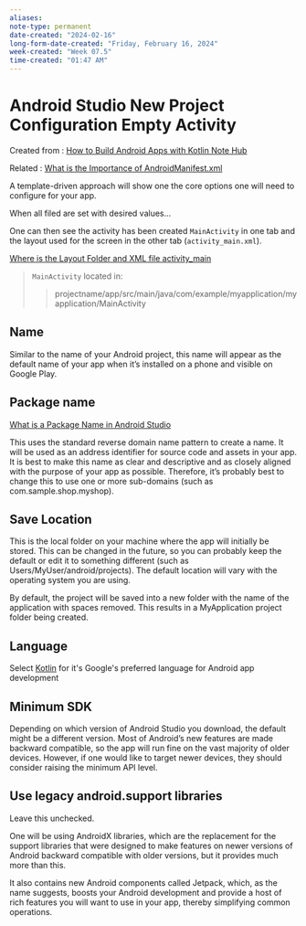 ```yaml
---
aliases:
note-type: permanent
date-created: "2024-02-16"
long-form-date-created: "Friday, February 16, 2024"
week-created: "Week 07.5"
time-created: "01:47 AM"
---
```


# Android Studio New Project Configuration Empty Activity

Created from : [How to Build Android Apps with Kotlin Note Hub](How%20to%20Build%20Android%20Apps%20with%20Kotlin%20Note%20Hub.md)

Related : [What is the Importance of AndroidManifest.xml](../../2-literature-notes-📝/What%20is%20the%20Importance%20of%20AndroidManifest.xml.md)

A template-driven approach will show one the core options one will need to
configure for your app.

When all filed are set with desired values...

One can then see the activity has been created `MainActivity` in one tab and
the layout used for the screen in the other tab (`activity_main.xml`).

[Where is the Layout Folder and XML file activity_main](Where%20is%20the%20Layout%20Folder%20and%20XML%20file%20activity_main.md)

> `MainActivity` located in:
>
> > projectname/app/src/main/java/com/example/myapplication/myapplication/MainActivity

## Name

Similar to the name of your Android project, this name will appear as the
default name of your app when it’s installed on a phone and visible on Google
Play.

## Package name

[What is a Package Name in Android Studio](What%20is%20a%20Package%20Name%20in%20Android%20Studio.md)

This uses the standard reverse domain name pattern to create a name.
It will be used as an address identifier for source code and assets in your app.
It is best to make this name as clear and descriptive and as closely aligned
with the purpose of your app as possible. Therefore, it’s probably best to
change this to use one or more sub-domains (such as com.sample.shop.myshop).

## Save Location

This is the local folder on your machine where the app will initially be stored.
This can be changed in the future, so you can probably keep the default or edit
it to something different (such as Users/MyUser/android/projects). The default
location will vary with the operating system you are using.

By default, the project will be saved into a new folder with the name of the
application with spaces removed. This results in a MyApplication project folder
being created.

## Language

Select [Kotlin](../../4-hub-notes-🚉/Kotlin%20Programming%20Language.md) for
it's Google's preferred language for Android app development

## Minimum SDK

Depending on which version of Android Studio you download, the default might
be a different version. Most of Android’s new features are made backward
compatible, so the app will run fine on the vast majority of older devices.
However, if one would like to target newer devices, they should consider
raising the minimum API level.

## Use legacy android.support libraries

Leave this unchecked.

One will be using AndroidX libraries, which are the replacement for the support
libraries that were designed to make features on newer versions of Android
backward compatible with older versions, but it provides much more than this.

It also contains new Android components called Jetpack, which, as the name
suggests, boosts your Android development and provide a host of rich features
you will want to use in your app, thereby simplifying common operations.
